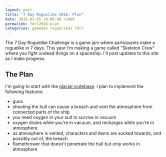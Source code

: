 ```yaml
---
layout: post
title: "7 Day Roguelike 2016: Plan"
date: 2016-03-05 10:06:00 +1000
permalink: 7drl2016-plan
categories: gamedev roguelikes 7drl
---
```


The 7 Day Roguelike Challenge is a game jam where participants make a roguelike in 7 days.
This year I'm making a game called "Skeleton Crew" where you fight undead things
on a spaceship. I'll post updates to this site as I make progress.

## The Plan
I'm going to start with the [glacial
codebase](https://github.com/stevebob/glacial).
I plan to implement the following features:
- guns
- shooting the hull can cause a breach and vent the atmosphere from connected
  parts of the ship
- you need oxygen in your suit to survive in vacuum
- oxygen drains while
  you're in vacuum, and recharges while you're in atmosphere.
- as atmosphere is vented, characters and items are sucked towards, and possibly
  out of, the breach
- flamethrower that doesn't penetrate the hull but only works in atmosphere

